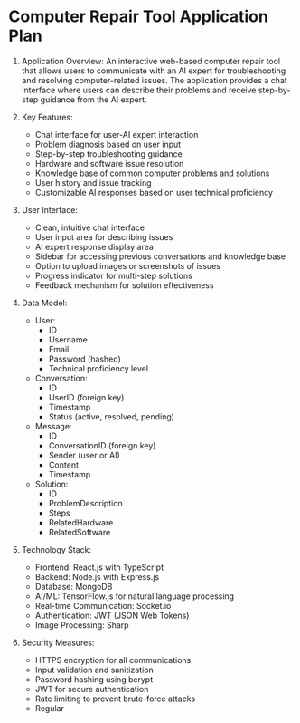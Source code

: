 # Computer Repair Tool Application Plan

1. Application Overview:
   An interactive web-based computer repair tool that allows users to communicate with an AI expert for troubleshooting and resolving computer-related issues. The application provides a chat interface where users can describe their problems and receive step-by-step guidance from the AI expert.

2. Key Features:
   - Chat interface for user-AI expert interaction
   - Problem diagnosis based on user input
   - Step-by-step troubleshooting guidance
   - Hardware and software issue resolution
   - Knowledge base of common computer problems and solutions
   - User history and issue tracking
   - Customizable AI responses based on user technical proficiency

3. User Interface:
   - Clean, intuitive chat interface
   - User input area for describing issues
   - AI expert response display area
   - Sidebar for accessing previous conversations and knowledge base
   - Option to upload images or screenshots of issues
   - Progress indicator for multi-step solutions
   - Feedback mechanism for solution effectiveness

4. Data Model:
   - User:
     - ID
     - Username
     - Email
     - Password (hashed)
     - Technical proficiency level
   - Conversation:
     - ID
     - UserID (foreign key)
     - Timestamp
     - Status (active, resolved, pending)
   - Message:
     - ID
     - ConversationID (foreign key)
     - Sender (user or AI)
     - Content
     - Timestamp
   - Solution:
     - ID
     - ProblemDescription
     - Steps
     - RelatedHardware
     - RelatedSoftware

5. Technology Stack:
   - Frontend: React.js with TypeScript
   - Backend: Node.js with Express.js
   - Database: MongoDB
   - AI/ML: TensorFlow.js for natural language processing
   - Real-time Communication: Socket.io
   - Authentication: JWT (JSON Web Tokens)
   - Image Processing: Sharp

6. Security Measures:
   - HTTPS encryption for all communications
   - Input validation and sanitization
   - Password hashing using bcrypt
   - JWT for secure authentication
   - Rate limiting to prevent brute-force attacks
   - Regular